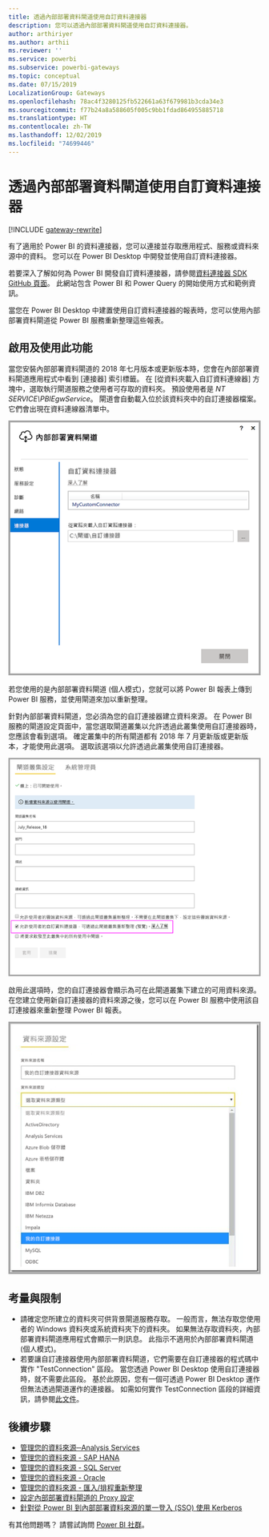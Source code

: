 ```yaml
---
title: 透過內部部署資料閘道使用自訂資料連接器
description: 您可以透過內部部署資料閘道使用自訂資料連接器。
author: arthiriyer
ms.author: arthii
ms.reviewer: ''
ms.service: powerbi
ms.subservice: powerbi-gateways
ms.topic: conceptual
ms.date: 07/15/2019
LocalizationGroup: Gateways
ms.openlocfilehash: 78ac4f3280125fb522661a63f679981b3cda34e3
ms.sourcegitcommit: f77b24a8a588605f005c9bb1fdad864955885718
ms.translationtype: HT
ms.contentlocale: zh-TW
ms.lasthandoff: 12/02/2019
ms.locfileid: "74699446"
---
```

# <a name="use-custom-data-connectors-with-the-on-premises-data-gateway"></a>透過內部部署資料閘道使用自訂資料連接器

[!INCLUDE [gateway-rewrite](includes/gateway-rewrite.md)]

有了適用於 Power BI 的資料連接器，您可以連接並存取應用程式、服務或資料來源中的資料。 您可以在 Power BI Desktop 中開發並使用自訂資料連接器。

若要深入了解如何為 Power BI 開發自訂資料連接器，請參閱[資料連接器 SDK GitHub 頁面](https://aka.ms/dataconnectors)。 此網站包含 Power BI 和 Power Query 的開始使用方式和範例資訊。

當您在 Power BI Desktop 中建置使用自訂資料連接器的報表時，您可以使用內部部署資料閘道從 Power BI 服務重新整理這些報表。

## <a name="enable-and-use-this-capability"></a>啟用及使用此功能

當您安裝內部部署資料閘道的 2018 年七月版本或更新版本時，您會在內部部署資料閘道應用程式中看到 [連接器]  索引標籤。 在 [從資料夾載入自訂資料連線器]  方塊中，選取執行閘道服務之使用者可存取的資料夾。 預設使用者是 *NT SERVICE\PBIEgwService*。 閘道會自動載入位於該資料夾中的自訂連接器檔案。 它們會出現在資料連線器清單中。

![自訂資料連接器](media/service-gateway-custom-connectors/gateway-onprem-customconnector1.png)

若您使用的是內部部署資料閘道 (個人模式)，您就可以將 Power BI 報表上傳到 Power BI 服務，並使用閘道來加以重新整理。

針對內部部署資料閘道，您必須為您的自訂連接器建立資料來源。 在 Power BI 服務的閘道設定頁面中，當您選取閘道叢集以允許透過此叢集使用自訂連接器時，您應該會看到選項。 確定叢集中的所有閘道都有 2018 年 7 月更新版或更新版本，才能使用此選項。 選取該選項以允許透過此叢集使用自訂連接器。

![[閘道叢集設定] 頁面](media/service-gateway-custom-connectors/gateway-onprem-customconnector2.png)

啟用此選項時，您的自訂連接器會顯示為可在此閘道叢集下建立的可用資料來源。 在您建立使用新自訂連接器的資料來源之後，您可以在 Power BI 服務中使用該自訂連接器來重新整理 Power BI 報表。

![[資料來源設定] 頁面](media/service-gateway-custom-connectors/gateway-onprem-customconnector3.png)

## <a name="considerations-and-limitations"></a>考量與限制

* 請確定您所建立的資料夾可供背景閘道服務存取。 一般而言，無法存取您使用者的 Windows 資料夾或系統資料夾下的資料夾。 如果無法存取資料夾，內部部署資料閘道應用程式會顯示一則訊息。 此指示不適用於內部部署資料閘道 (個人模式)。
* 若要讓自訂連接器使用內部部署資料閘道，它們需要在自訂連接器的程式碼中實作 "TestConnection" 區段。 當您透過 Power BI Desktop 使用自訂連接器時，就不需要此區段。 基於此原因，您有一個可透過 Power BI Desktop 運作但無法透過閘道運作的連接器。 如需如何實作 TestConnection 區段的詳細資訊，請參閱[此文件](https://github.com/Microsoft/DataConnectors/blob/master/docs/m-extensions.md#implementing-testconnection-for-gateway-support)。

## <a name="next-steps"></a>後續步驟

* [管理您的資料來源─Analysis Services](service-gateway-enterprise-manage-ssas.md)  
* [管理您的資料來源 - SAP HANA](service-gateway-enterprise-manage-sap.md)  
* [管理您的資料來源 - SQL Server](service-gateway-enterprise-manage-sql.md)  
* [管理您的資料來源 - Oracle](service-gateway-onprem-manage-oracle.md)  
* [管理您的資料來源 - 匯入/排程重新整理](service-gateway-enterprise-manage-scheduled-refresh.md)
* [設定內部部署資料閘道的 Proxy 設定](/data-integration/gateway/service-gateway-proxy)
* [針對從 Power BI 到內部部署資料來源的單一登入 (SSO) 使用 Kerberos](service-gateway-sso-kerberos.md)  

有其他問題嗎？ 請嘗試詢問 [Power BI 社群](https://community.powerbi.com/)。
